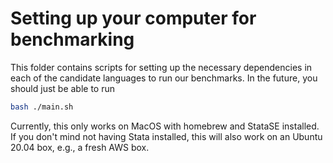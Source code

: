 # Setting up your computer for benchmarking

This folder contains scripts for setting up the necessary dependencies in
each of the candidate languages to run our benchmarks. In the future, you should
just be able to run

```bash
bash ./main.sh
```

Currently, this only works on MacOS with homebrew and StataSE installed. If you don't mind
not having Stata installed, this will also work on an Ubuntu 20.04 box, e.g., a fresh
AWS box.